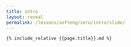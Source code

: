 ```yaml
---
title: intro
layout: reveal
permalink: /lessons/softeng/zero/intro/slide/
---
```


    {% include_relative {{page.title}}.md %}
